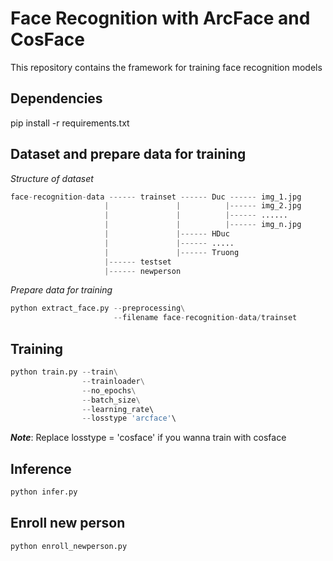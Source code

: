 # Face Recognition with ArcFace and CosFace
This repository contains the framework for training face recognition models
## Dependencies
pip install -r requirements.txt
## Dataset and prepare data for training
*Structure of dataset*

```python
face-recognition-data ------ trainset ------ Duc ------ img_1.jpg
                     |               |          |------ img_2.jpg
                     |               |          |------ ......
                     |               |          |------ img_n.jpg
                     |               |------ HDuc
                     |               |------ .....
                     |               |------ Truong
                     |------ testset
                     |------ newperson
```
*Prepare data for training*
```python
python extract_face.py --preprocessing\
                       --filename face-recognition-data/trainset
```

## Training
```python
python train.py --train\
                --trainloader\
                --no_epochs\
                --batch_size\
                --learning_rate\               
                --losstype 'arcface'\    
```
***Note***: Replace losstype = 'cosface' if you wanna train with cosface

## Inference
```python
python infer.py
```

## Enroll new person
```python
python enroll_newperson.py
```
